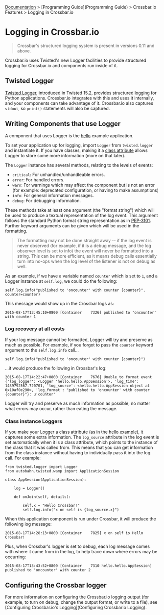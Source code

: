 [Documentation](.) > [Programming Guide](Programming Guide) > Crossbar.io Features > Logging in Crossbar.io

# Logging in Crossbar.io

> Crossbar's structured logging system is present in versions 0.11 and above.

Crossbar.io uses Twisted's new Logger facilities to provide structured logging for Crossbar.io and components run inside of it.


## Twisted Logger

[Twisted Logger](http://twistedmatrix.com/documents/current/core/howto/logger.html), introduced in Twisted 15.2, provides structured logging for Python applications.
Crossbar.io integrates with this and uses it internally, and your components can take advantage of it.
Crossbar.io also captures ``stdout``, so ``print()`` statements will also be captured.


## Writing Components that use Logger

A component that uses Logger is the [hello](https://github.com/crossbario/crossbarexamples/blob/master/hello/python/hello/hello.py) example application.

To set your application up for logging, import ``Logger`` from ``twisted.logger`` and instantiate it.
If you have classes, making it a [class attribute](http://www.toptal.com/python/python-class-attributes-an-overly-thorough-guide) allows Logger to store some more information (more on that later).

The ``Logger`` instance has several methods, relating to the levels of events:

* ``critical``: For unhandled/unhandleable errors.
* ``error``: For handled errors.
* ``warn``: For warnings which may affect the component but is not an error (for example: deprecated configuration, or having to make assumptions)
* ``info``: For general information messages.
* ``debug``: For debugging information.

These methods take at least one argument (the "format string") which will be used to produce a textual representation of the log event.
This argument follows the standard Python format string representation as in [PEP-3101](https://www.python.org/dev/peps/pep-3101/).
Further keyword arguments can be given which will be used in the formatting.

> The formatting may not be done straight away -- if the log event is never observed (for example, if it is a debug message, and the log observer level is set to info) the event will never be formatted into a string. This can be more efficient, as it means debug calls essentially turn into no-ops when the log level of the listener is not on debug as well.

As an example, if we have a variable named ``counter`` which is set to ``1``, and a Logger instance at ``self.log``, we could do the following:

```
self.log.info("published to 'oncounter' with counter {counter}", counter=counter)
```

This message would show up in the Crossbar logs as:

```
2015-08-17T13:45:10+0800 [Container    7326] published to 'oncounter' with counter 1
```


### Log recovery at all costs

If your log message cannot be formatted, Logger will try and preserve as much as possible.
For example, if you forgot to pass the ``counter`` keyword argument to the ``self.log.info`` call...

```
self.log.info("published to 'oncounter' with counter {counter}")
```

...it would produce the following in Crossbar's log:

```
2015-08-17T14:22:47+0800 [Container    7676] Unable to format event {'log_logger': <Logger 'hello.hello.AppSession'>, 'log_time': 1439792567.720701, 'log_source': <hello.hello.AppSession object at 0x10af0e290>, 'log_format': "published to 'oncounter' with counter {counter}"}: u'counter'
```

Logger will try and preserve as much information as possible, no matter what errors may occur, rather than eating the message.


### Class instance Loggers

If you make your Logger a class attribute (as in the [hello example](https://github.com/crossbario/crossbarexamples/blob/master/hello/python/hello/hello.py)), it captures some extra information.
The ``log_source`` attribute in the log event is set automatically when it is a class attribute, which points to the instance of the class that it was called from.
This means that you can get information from the class instance without having to individually pass it into the log call.
For example:

```
from twisted.logger import Logger
from autobahn.twisted.wamp import ApplicationSession

class AppSession(ApplicationSession):

    log = Logger()

    def onJoin(self, details):

        self.x = "Hello Crossbar!"
        self.log.info("x on self is {log_source.x}")
```

When this application component is run under Crossbar, it will produce the following log message:

```
2015-08-17T14:28:13+0800 [Container    7825] x on self is Hello Crossbar!
```

Plus, when Crossbar's logger is set to debug, each log message comes with where it came from in the log, to help trace down where errors may be occurring:

```
2015-08-17T13:43:52+0800 [Container    7310 hello.hello.AppSession] published to 'oncounter' with counter 2
```


## Configuring the Crossbar logger

For more information on configuring the Crossbar.io logging output (for example, to turn on debug, change the output format, or write to a file), see [Configuring Crossbar.io's Logging](Configuring Crossbario Logging).
